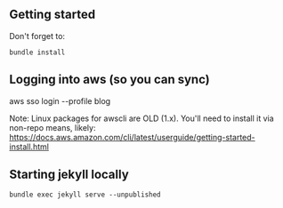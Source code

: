 
## Getting started
Don't forget to:
```shell
bundle install
```

## Logging into aws (so you can sync)
aws sso login --profile blog

Note: Linux packages for awscli are OLD (1.x). You'll need to install it via non-repo means, likely:
https://docs.aws.amazon.com/cli/latest/userguide/getting-started-install.html

## Starting jekyll locally
```shell
bundle exec jekyll serve --unpublished
```